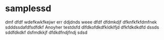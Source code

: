 # samplessd
dmf
dfdf
wdefkwkfkejwr
err
ddjdnds
weee
dfdf
dfdmkdjf
dfknfkfkfdmfnek
sdddssdafdfsdfdkf
Anoyher testdsfd
dlfdkofdkdfkldklfjd
dfkfdkdkdfd
dssds
sddfdkdkf
dsfmdkkjf
dfdkdfndjfndj
sdsd
